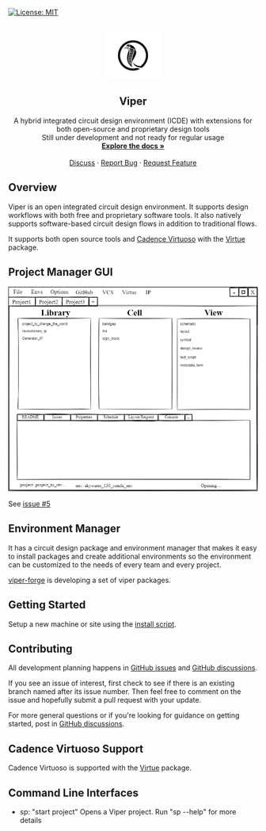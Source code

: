 [![License: MIT](https://img.shields.io/badge/License-MIT-yellow.svg)](https://opensource.org/licenses/MIT)

<!-- PROJECT LOGO -->
<br />
<div align="center">
  <a href="https://github.com/othneildrew/Best-README-Template">
    <img src="docs/logo/8-06.jpg" alt="Logo" width="120">
  </a>

  <h2 align="center">Viper</h2>

  <p align="center">
    A hybrid integrated circuit design environment (ICDE) with extensions for both open-source and proprietary design tools
    <br/>
    Still under development and not ready for regular usage
    <br />
    <a href="https://www.cascode-labs.org/viper/"><strong>Explore the docs »</strong></a>
    <br />
    <br />
    <a href="https://github.com/cascode-labs/viper/discussions">Discuss</a>
    ·
    <a href="https://github.com/othneildrew/Best-README-Template/issues">Report Bug</a>
    ·
    <a href="https://github.com/othneildrew/Best-README-Template/issues">Request Feature</a>
  </p>
</div>

## Overview

Viper is an open integrated circuit design environment.  It supports design
workflows with both free and proprietary software tools.  It also natively
supports software-based circuit design flows in addition to
traditional flows.

It supports both open source tools and
[Cadence Virtuoso](https://www.cadence.com/en_US/home/tools/custom-ic-analog-rf-design/circuit-design.html)
with the [Virtue](http://www.cascode-labs.org/virtue/) package.  

## Project Manager GUI

[![Project Manager GUI](docs/imgs/viper_project_manager_mockup.png)](https://github.com/cascode-labs/viper/issues/5)

See [issue #5](https://github.com/cascode-labs/viper/issues/5)

## Environment Manager

It has a circuit design package and environment manager that makes it easy
to install packages and create additional environments so the environment can
be customized to the needs of every team and every project.

[viper-forge](http://www.cascode-labs.org/viper-forge/) is developing a set of
viper packages.

## Getting Started

Setup a new machine or site using the
[install script](https://github.com/cascode-labs/viper/releases/latest/download/install-viper-linux-x86_64.sh).

## Contributing

All development planning happens in
[GitHub issues](https://github.com/cascode-labs/viper/issues) and
[GitHub discussions](https://github.com/cascode-labs/viper/discussions).

If you see an issue of interest, first check to see if there is an existing
branch named after its issue number.  Then feel free to comment on the issue
and hopefully submit a pull request with your update.

For more general questions or if you're looking for guidance on getting
started, post in
[GitHub discussions](https://github.com/cascode-labs/viper/discussions).

## Cadence Virtuoso Support

Cadence Virtuoso is supported with the [Virtue](http://www.cascode-labs.org/virtue/) package.

## Command Line Interfaces

- sp: "start project" Opens a Viper project.
      Run "sp --help" for more details
